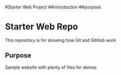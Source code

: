 #Starter Web Project
##introduction
##purpose.
# Starter Web Repo

This repository is for showing how Git and GitHub work

## Purpose

Sample website with plenty of files for demos